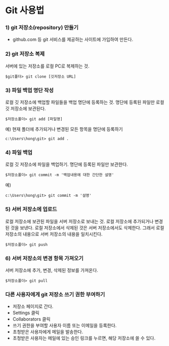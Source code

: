 # Git 사용법

### 1) git 저장소(repository) 만들기
- github.com 등 git 서비스를 제공하는 사이트에 가입하여 만든다.

### 2) git 저장소 복제
서버에 있는 저장소를 로컬 PC로 복제하는 것.
```
$git폴더> git clone [깃저장소 URL]
```

### 3) 파일 백업 명단 작성
로컬 깃 저장소에 백업할 파일들을 백업 명단에 등록하는 것. 명단에 등록된 파일만 로컬 깃 저장소에 보관된다.

```
$저장소폴더> git add [파일명]
```

예) 현재 폴더에 추가되거나 변경된 모든 항목을 명단에 등록하기
```
c:\Users\hong\git> git add .    
```

### 4) 파일 백업
로컬 깃 저장소에 파일을 백업하기. 명단에 등록된 파일만 보관한다.
```
$저장소폴더> git commit -m '백업내용에 대한 간단한 설명'
```

예) 
```
c:\Users\hong\git> git commit -m '설명'
```

### 5) 서버 저장소에 업로드
로컬 저장소에 보관된 파일을 서버 저장소로 보내는 것. 로컬 저장소에 추가되거나 변경된 것을 보낸다. 로컬 저장소에서 삭제된 것은 서버 저장소에서도 삭제한다. 그래서 로컬 저장소의 내용으로 서버 저장소의 내용을 일치시킨다.

```
$저장소폴더> git push
```

### 6) 서버 저장소의 변경 항목 가져오기
서버 저장소에 추가, 변경, 삭제된 정보를 가져온다.

```
$저장소폴더> git pull
```

### 다른 사용자에게 git 저장소 쓰기 권한 부여하기
- 저장소 페이지로 간다.
- Settings 클릭
- Collaborators 클릭
- 쓰기 권한을 부여할 사용자 이름 또는 이메일을 등록한다.
- 초청받은 사용자에게 메일을 발송한다.
- 초청받은 사용자는 메일에 있는 승인 링크를 누르면, 해당 저장소에 쓸 수 있다.